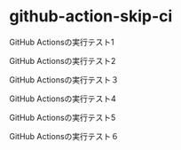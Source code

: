 # github-action-skip-ci

GitHub Actionsの実行テスト1

GitHub Actionsの実行テスト2

GitHub Actionsの実行テスト３

GitHub Actionsの実行テスト4

GitHub Actionsの実行テスト5

GitHub Actionsの実行テスト６
